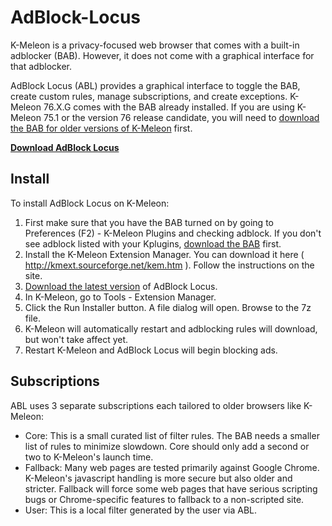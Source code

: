 # AdBlock-Locus
K-Meleon is a privacy-focused web browser that comes with a built-in adblocker (BAB). However, it does not come with a graphical interface for that adblocker.

AdBlock Locus (ABL) provides a graphical interface to toggle the BAB, create custom rules, manage subscriptions, and create exceptions. K-Meleon 76.X.G comes with the BAB already installed. If you are using K-Meleon 75.1 or the version 76 release candidate, you will need to 
[download the BAB for older versions of K-Meleon](http://kmeleonbrowser.org/forum/read.php?9,135175) first. 

**[Download AdBlock Locus](https://github.com/rjjiii/AdBlock-Locus/releases/download/v1.2.1/AdBlock_Locus_kmext_pkg.7z)**

## Install ##
To install AdBlock Locus on K-Meleon:
1. First make sure that you have the BAB turned on by going to Preferences (F2) - K-Meleon Plugins and checking adblock. If you don't see adblock listed with your Kplugins, [download the BAB](http://kmeleonbrowser.org/forum/read.php?9,135175) first.
2. Install the K-Meleon Extension Manager. You can download it here ( http://kmext.sourceforge.net/kem.htm ). Follow the instructions on the site.
3. [Download the latest version](https://github.com/rjjiii/AdBlock-Locus/releases/download/v1.2.1/AdBlock_Locus_kmext_pkg.7z) of AdBlock Locus.
4. In K-Meleon, go to Tools - Extension Manager.
5. Click the Run Installer button. A file dialog will open. Browse to the 7z file.
6. K-Meleon will automatically restart and adblocking rules will download, but won't take affect yet.
7. Restart K-Meleon and AdBlock Locus will begin blocking ads.

## Subscriptions ##
ABL uses 3 separate subscriptions each tailored to older browsers like K-Meleon:
* Core: This is a small curated list of filter rules. The BAB needs a smaller list of rules to minimize slowdown. Core should only add a second or two to K-Meleon's launch time.
* Fallback: Many web pages are tested primarily against Google Chrome. K-Meleon's javascript handling is more secure but also older and stricter. Fallback will force some web pages that have serious scripting bugs or Chrome-specific features to fallback to a non-scripted site. 
* User: This is a local filter generated by the user via ABL.

